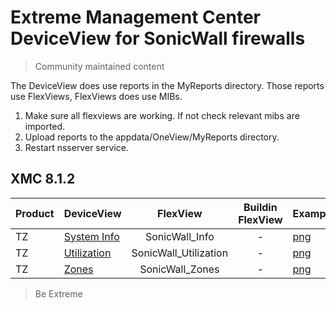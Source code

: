# Extreme Management Center DeviceView for SonicWall firewalls
>Community maintained content

The DeviceView does use reports in the MyReports directory. Those reports use FlexViews, FlexViews does use MIBs.

1. Make sure all flexviews are working. If not check relevant mibs are imported.
2. Upload reports to the appdata/OneView/MyReports directory.
3. Restart nsserver service.

## XMC 8.1.2

| Product  | DeviceView   | FlexView   | Buildin FlexView | Example   |
| -------- | ------------ |:----------:|:----------------:| --------- |
| TZ |[System Info](xml/DeviceViewSonicWallInfo.xml)|SonicWall_Info| - |[png](sample/DeviceViewSonicWallInfo.png?raw=true)|
| TZ |[Utilization](xml/DeviceViewSonicWallUtil.xml)|SonicWall_Utilization| - |[png](sample/DeviceViewSonicWallUtil.png?raw=true)|
| TZ |[Zones](xml/DeviceViewSonicWallZones.xml)|SonicWall_Zones| - |[png](sample/DeviceViewSonicWallZones.png?raw=true)|

>Be Extreme